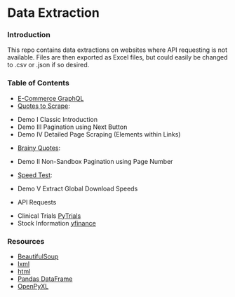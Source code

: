 # Data Extraction

### Introduction
This repo contains data extractions on websites where API requesting is not available.  Files are then exported as Excel files, but could easily be changed to .csv or .json if so desired.

### Table of Contents
* [E-Commerce GraphQL](https://github.com/brittabeta/Data-Extraction/blob/main/ecommerce_graphql.ipynb)
* [Quotes to Scrape](https://quotes.toscrape.com/): 
- Demo I Classic Introduction
- Demo III Pagination using Next Button
- Demo IV Detailed Page Scraping (Elements within Links)
* [Brainy Quotes](https://www.brainyquote.com/topics/motivational-quotes): 
- Demo II Non-Sandbox Pagination using Page Number
* [Speed Test](https://www.speedtest.net/global-index): 
- Demo V Extract Global Download Speeds 
* API Requests
- Clinical Trials [PyTrials](https://pytrials.readthedocs.io/en/latest/)
- Stock Information [yfinance](https://pypi.org/project/yfinance/#description)

### Resources
* [BeautifulSoup](https://beautiful-soup-4.readthedocs.io/en/latest/#)
* [lxml](https://pypi.org/project/lxml/)
* [html](https://docs.python.org/3/library/html.html)
* [Pandas DataFrame](https://pandas.pydata.org/docs/reference/frame.html)
* [OpenPyXL](https://openpyxl.readthedocs.io/en/stable/)
